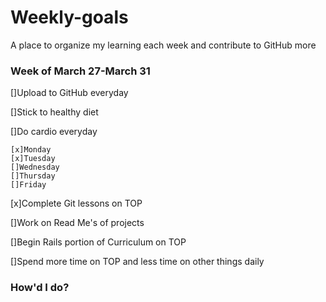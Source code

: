# Weekly-goals
A place to organize my learning each week and contribute to GitHub more

### Week of March 27-March 31

[]Upload to GitHub everyday

[]Stick to healthy diet

[]Do cardio everyday

    [x]Monday
    [x]Tuesday
    []Wednesday
    []Thursday
    []Friday

[x]Complete Git lessons on TOP

[]Work on Read Me's of projects

[]Begin Rails portion of Curriculum on TOP

[]Spend more time on TOP and less time on other things daily

### How'd I do?

